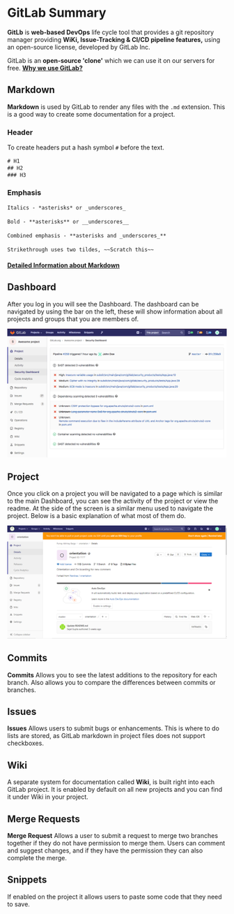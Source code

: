 # GitLab Summary

**GitLb** is **web-based DevOps** life cycle tool that provides a git repository manager providing **WiKi, Issue-Tracking & CI/CD pipeline features,** using an open-source license, developed by GitLab Inc.

GitLab is an **open-source 'clone'** which we can use it on our servers for free.
**<a href="https://medium.com/@Brickblock/why-we-use-gitlab-8829a7712c3b" target="_blank">Why we use GitLab?</a>**

## Markdown
**Markdown** is used by GitLab to render any files with the `.md` extension. This is a good way to create some documentation for a project.

### Header
To create headers put a hash symbol `#` before the text.

```
# H1
## H2
### H3
```
### Emphasis 

```
Italics - *asterisks* or _underscores_

Bold - **asterisks** or __underscores__

Combined emphasis - **asterisks and _underscores_**

Strikethrough uses two tildes, ~~Scratch this~~
```
#### <a href="https://markdown-guide.readthedocs.io/en/latest/basics.html" target="_blank">Detailed Information about Markdown</a>
## Dashboard

After you log in you will see the Dashboard. The dashboard can be navigated by using the bar on the left, these will show information about all projects and groups that you are members of.


![Dashboard](extras/security_dashboard.png)

## Project 

Once you click on a project you will be navigated to a page which is similar to the main Dashboard, you can see the activity of the project or view the readme. At the side of the screen is a similar menu used to navigate the project. Below is a basic explanation of what most of them do.

![Project](extras/project.PNG)

## Commits
**Commits** Allows you to see the latest additions to the repository for each branch. Also allows you to compare the differences between commits or branches.

## Issues
**Issues** Allows users to submit bugs or enhancements. This is where to do lists are stored, as GitLab markdown in project files does not support checkboxes.

## Wiki
A separate system for documentation called **Wiki**, is built right into each GitLab project. It is enabled by default on all new projects and you can find it under Wiki in your project.

## Merge Requests
**Merge Request** Allows a user to submit a request to merge two branches together if they do not have permission to merge them. Users can comment and suggest changes, and if they have the permission they can also complete the merge.

## Snippets
If enabled on the project it allows users to paste some code that they need to save.



